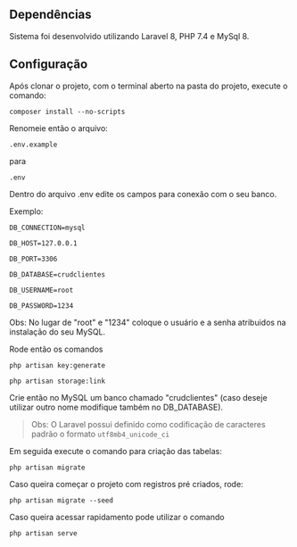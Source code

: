 ## Dependências

Sistema foi desenvolvido utilizando Laravel 8, PHP 7.4 e MySql 8.

## Configuração

Após clonar o projeto, com o terminal aberto na pasta do projeto, execute o comando:

```composer install --no-scripts```

Renomeie então o arquivo:

```.env.example```

para

```.env```

Dentro do arquivo .env edite os campos para conexão com o seu banco.

Exemplo:

```DB_CONNECTION=mysql```

```DB_HOST=127.0.0.1```

```DB_PORT=3306```

```DB_DATABASE=crudclientes```

```DB_USERNAME=root```

```DB_PASSWORD=1234```

Obs: No lugar de "root" e "1234" coloque o usuário e a senha atribuidos na instalação do seu MySQL.

Rode então os comandos

```php artisan key:generate```

```php artisan storage:link```

Crie então no MySQL um banco chamado "crudclientes" (caso deseje utilizar outro nome modifique também no DB_DATABASE).

>Obs: O Laravel possui definido como codificação de caracteres padrão o formato ```utf8mb4_unicode_ci```

Em seguida execute o comando para criação das tabelas:

```php artisan migrate```

Caso queira começar o projeto com registros pré criados, rode:

```php artisan migrate --seed```


Caso queira acessar rapidamento pode utilizar o comando

```php artisan serve```
